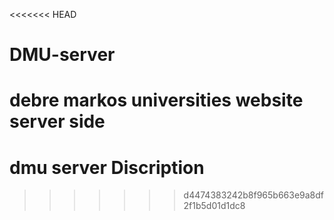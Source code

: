 <<<<<<< HEAD
# DMU-server
debre markos universities website server side 
=======
# dmu server Discription
>>>>>>> d4474383242b8f965b663e9a8df2f1b5d01d1dc8

